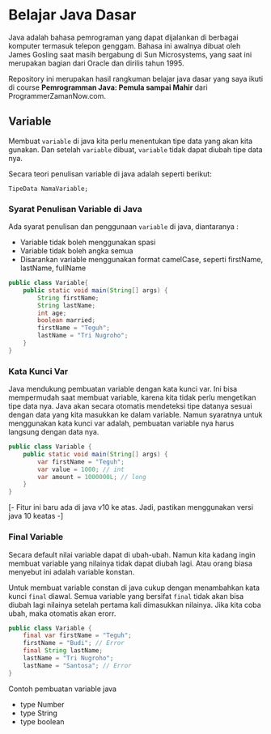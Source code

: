 # Belajar Java Dasar
Java adalah bahasa pemrograman yang dapat dijalankan di berbagai komputer termasuk telepon genggam. Bahasa ini awalnya dibuat oleh James Gosling saat masih bergabung di Sun Microsystems, yang saat ini merupakan bagian dari Oracle dan dirilis tahun 1995.

Repository ini merupakan hasil rangkuman belajar java dasar yang saya ikuti di course **Pemrogramman Java: Pemula sampai Mahir** dari ProgrammerZamanNow.com.

## Variable
Membuat `variable` di java kita perlu menentukan tipe data yang akan kita gunakan. Dan setelah `variable` dibuat, `variable` tidak dapat diubah tipe data nya.

Secara teori penulisan variable di java adalah seperti berikut:
```
TipeData NamaVariable;
```
### Syarat Penulisan Variable di Java
Ada syarat penulisan dan penggunaan `variable` di java, diantaranya :
- Variable tidak boleh menggunakan spasi
- Variable tidak boleh angka semua
- Disarankan variable menggunakan format camelCase, seperti firstName, lastName, fullName
```java
public class Variable{
    public static void main(String[] args) {
        String firstName;
        String lastName;
        int age;
        boolean married;
        firstName = "Teguh";
        lastName = "Tri Nugroho";
    }
}
```
### Kata Kunci Var
Java mendukung pembuatan variable dengan kata kunci var. Ini bisa mempermudah saat membuat variable, karena kita tidak perlu mengetikan tipe data nya. Java akan secara otomatis mendeteksi tipe datanya sesuai dengan data yang kita masukkan ke dalam variable.
Namun syaratnya untuk menggunakan kata kunci var adalah, pembuatan variable nya harus langsung dengan data nya.

```java
public class Variable {
    public static void main(String[] args) {
        var firstName = "Teguh";
        var value = 1000; // int
        var amount = 1000000L; // long
    }
}
```
[- Fitur ini baru ada di java v10 ke atas. Jadi, pastikan menggunakan versi java 10 keatas -]

### Final Variable
Secara default nilai variable dapat di ubah-ubah. Namun kita kadang ingin membuat variable yang nilainya tidak dapat diubah lagi. Atau orang biasa menyebut ini adalah variable konstan.

Untuk membuat variable constan di java cukup dengan menambahkan kata kunci `final` diawal. Semua variable yang bersifat `final` tidak akan bisa diubah lagi nilainya setelah pertama kali dimasukkan nilainya. Jika kita coba ubah, maka otomatis akan erorr.
```java
public class Variable {
    final var firstName = "Teguh";
    firstName = "Budi"; // Error
    final String lastName;
    lastName = "Tri Nugroho";
    lastName = "Santosa"; // Error
}
```
Contoh pembuatan variable java
- type Number
- type String
- type boolean